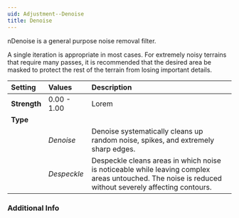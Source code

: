 ```yaml
---
uid: Adjustment--Denoise
title: Denoise
---
```


nDenoise is a general purpose noise removal filter.

A single iteration is appropriate in most cases. For extremely noisy terrains that require many passes, it is recommended that the desired area be masked to protect the rest of the terrain from losing important details.

| Setting      | Values      | Description                                                                                                                                          |
| :----------- | :---------- | :--------------------------------------------------------------------------------------------------------------------------------------------------- |
| **Strength** | 0.00 - 1.00 | Lorem                                                                                                                                                |
| **Type**     |             |
|              | *Denoise*   | Denoise systematically cleans up random noise, spikes, and extremely sharp edges.                                                                    |
|              | *Despeckle* | Despeckle cleans areas in which noise is noticeable while leaving complex areas untouched. The noise is reduced without severely affecting contours. |

### Additional Info

